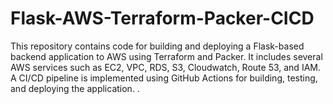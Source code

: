 # Flask-AWS-Terraform-Packer-CICD
This repository contains code for building and deploying a Flask-based backend application to AWS using Terraform and Packer. It includes several AWS services such as EC2, VPC, RDS, S3, Cloudwatch, Route 53, and IAM. A CI/CD pipeline is implemented using GitHub Actions for building, testing, and deploying the application.
.
